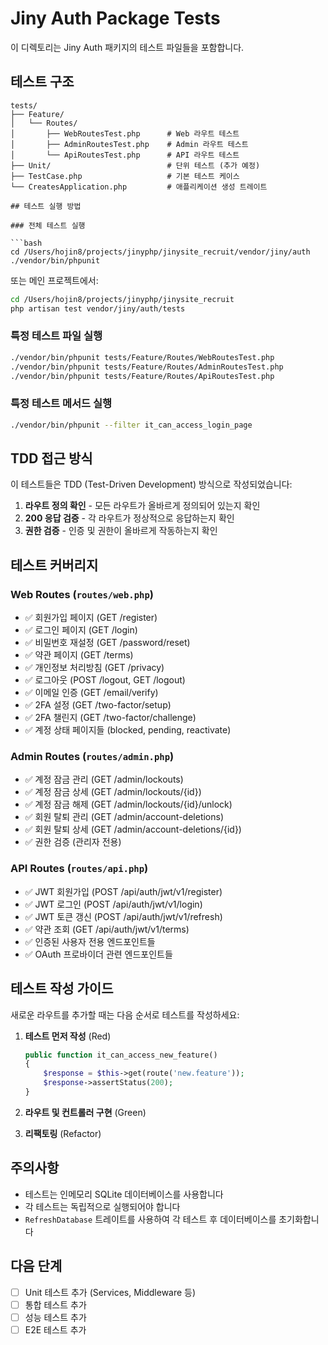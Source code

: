# Jiny Auth Package Tests

이 디렉토리는 Jiny Auth 패키지의 테스트 파일들을 포함합니다.

## 테스트 구조

```
tests/
├── Feature/
│   └── Routes/
│       ├── WebRoutesTest.php      # Web 라우트 테스트
│       ├── AdminRoutesTest.php    # Admin 라우트 테스트
│       └── ApiRoutesTest.php      # API 라우트 테스트
├── Unit/                          # 단위 테스트 (추가 예정)
├── TestCase.php                   # 기본 테스트 케이스
└── CreatesApplication.php         # 애플리케이션 생성 트레이트

## 테스트 실행 방법

### 전체 테스트 실행

```bash
cd /Users/hojin8/projects/jinyphp/jinysite_recruit/vendor/jiny/auth
./vendor/bin/phpunit
```

또는 메인 프로젝트에서:

```bash
cd /Users/hojin8/projects/jinyphp/jinysite_recruit
php artisan test vendor/jiny/auth/tests
```

### 특정 테스트 파일 실행

```bash
./vendor/bin/phpunit tests/Feature/Routes/WebRoutesTest.php
./vendor/bin/phpunit tests/Feature/Routes/AdminRoutesTest.php
./vendor/bin/phpunit tests/Feature/Routes/ApiRoutesTest.php
```

### 특정 테스트 메서드 실행

```bash
./vendor/bin/phpunit --filter it_can_access_login_page
```

## TDD 접근 방식

이 테스트들은 TDD (Test-Driven Development) 방식으로 작성되었습니다:

1. **라우트 정의 확인** - 모든 라우트가 올바르게 정의되어 있는지 확인
2. **200 응답 검증** - 각 라우트가 정상적으로 응답하는지 확인
3. **권한 검증** - 인증 및 권한이 올바르게 작동하는지 확인

## 테스트 커버리지

### Web Routes (`routes/web.php`)
- ✅ 회원가입 페이지 (GET /register)
- ✅ 로그인 페이지 (GET /login)
- ✅ 비밀번호 재설정 (GET /password/reset)
- ✅ 약관 페이지 (GET /terms)
- ✅ 개인정보 처리방침 (GET /privacy)
- ✅ 로그아웃 (POST /logout, GET /logout)
- ✅ 이메일 인증 (GET /email/verify)
- ✅ 2FA 설정 (GET /two-factor/setup)
- ✅ 2FA 챌린지 (GET /two-factor/challenge)
- ✅ 계정 상태 페이지들 (blocked, pending, reactivate)

### Admin Routes (`routes/admin.php`)
- ✅ 계정 잠금 관리 (GET /admin/lockouts)
- ✅ 계정 잠금 상세 (GET /admin/lockouts/{id})
- ✅ 계정 잠금 해제 (GET /admin/lockouts/{id}/unlock)
- ✅ 회원 탈퇴 관리 (GET /admin/account-deletions)
- ✅ 회원 탈퇴 상세 (GET /admin/account-deletions/{id})
- ✅ 권한 검증 (관리자 전용)

### API Routes (`routes/api.php`)
- ✅ JWT 회원가입 (POST /api/auth/jwt/v1/register)
- ✅ JWT 로그인 (POST /api/auth/jwt/v1/login)
- ✅ JWT 토큰 갱신 (POST /api/auth/jwt/v1/refresh)
- ✅ 약관 조회 (GET /api/auth/jwt/v1/terms)
- ✅ 인증된 사용자 전용 엔드포인트들
- ✅ OAuth 프로바이더 관련 엔드포인트들

## 테스트 작성 가이드

새로운 라우트를 추가할 때는 다음 순서로 테스트를 작성하세요:

1. **테스트 먼저 작성** (Red)
   ```php
   public function it_can_access_new_feature()
   {
       $response = $this->get(route('new.feature'));
       $response->assertStatus(200);
   }
   ```

2. **라우트 및 컨트롤러 구현** (Green)

3. **리팩토링** (Refactor)

## 주의사항

- 테스트는 인메모리 SQLite 데이터베이스를 사용합니다
- 각 테스트는 독립적으로 실행되어야 합니다
- `RefreshDatabase` 트레이트를 사용하여 각 테스트 후 데이터베이스를 초기화합니다

## 다음 단계

- [ ] Unit 테스트 추가 (Services, Middleware 등)
- [ ] 통합 테스트 추가
- [ ] 성능 테스트 추가
- [ ] E2E 테스트 추가
